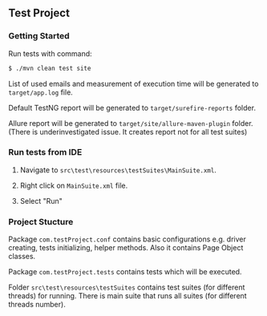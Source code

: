 
## Test Project

### Getting Started

Run tests with command:

```bash
$ ./mvn clean test site
```
List of used emails and measurement of execution time will be generated to `target/app.log` file.

Default TestNG report will be generated to `target/surefire-reports` folder.

Allure report will be generated to `target/site/allure-maven-plugin` folder. (There is underinvestigated issue. It creates report not for all test suites)



### Run tests from IDE

1. Navigate to `src\test\resources\testSuites\MainSuite.xml`.

2. Right click on `MainSuite.xml` file.

3. Select "Run"

### Project Stucture

Package `com.testProject.conf` contains basic configurations e.g. driver creating, tests initializing, helper methods.
Also it contains Page Object classes.

Package `com.testProject.tests` contains tests which will be executed.

Folder `src\test\resources\testSuites` contains test suites (for different threads) for running. There is main suite that runs all suites (for different threads number).



